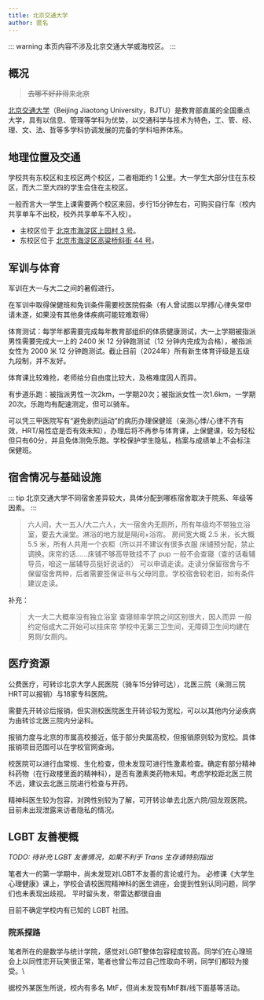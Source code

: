 ```yaml
---
title: 北京交通大学
author: 匿名
---
```


::: warning
本页内容不涉及北京交通大学威海校区。
:::

## 概况

> ~~去哪不好非得来北京~~

[北京交通大学](https://www.bjtu.edu.cn)（Beijing Jiaotong University，BJTU）是教育部直属的全国重点大学，具有以信息、管理等学科为优势，以交通科学与技术为特色，工、管、经、理、文、法、哲等多学科协调发展的完备的学科培养体系。

## 地理位置及交通

学校共有东校区和主校区两个校区，二者相距约 1 公里。大一学生大部分住在东校区，而大二至大四的学生会住在主校区。

一般而言大一学生上课需要两个校区来回，步行15分钟左右，可购买自行车（校内共享单车不出校，校外共享单车不入校）。

- 主校区位于 [北京市海淀区上园村 3 号](https://amap.com/place/B000A81K18)。
- 东校区位于 [北京市海淀区高粱桥斜街 44 号](https://amap.com/place/B000A4EBC7)。

## 军训与体育

军训在大一与大二之间的暑假进行。

在军训中取得保健班和免训条件需要校医院假条（有人曾试图以早搏/心律失常申请未遂，如果没有其他身体疾病可能较难取得）

体育测试：每学年都需要完成每年教育部组织的体质健康测试，大一上学期被指派男性需要完成大一上的 2400 米 12 分钟跑测试（12 分钟内完成为合格），被指派女性为 2000 米 12 分钟跑测试。截止目前（2024年）所有新生体育评级是五级九段制，并不友好。

体育课比较难抢，老师给分自由度比较大，及格难度因人而异。

有步道乐跑：被指派男性一次2km，一学期20次；被指派女性一次1.6km，一学期20次。乐跑均有配速测定，但可以骑车。

可以凭三甲医院写有“避免剧烈运动”的病历办理保健班（亲测心悸/心律不齐有效，HRT/易性症是否有效未知），办理后将不再参与体育课，上保健课，较为轻松但只有60分，并且免体测免乐跑。学校保护学生隐私，档案与成绩单上不会标注保健班。

## 宿舍情况与基础设施

::: tip
北京交通大学不同宿舍差异较大，具体分配到哪栋宿舍取决于院系、年级等因素。
:::

> 六人间，大一五人/大二六人，大一宿舍内无厕所，所有年级均不带独立浴室，要去大澡堂。淋浴的地方就是隔间+浴帘。
> 房间宽大概 2.5 米，长大概 5.5 米，所有人共用一个衣柜（所以并不建议有很多衣服
> 床铺预分配，禁止调换。床帘的话……床铺不够高导致挂不了 pup
> 一般不会查寝（查的话看辅导员，咱这一届辅导员挺好说话的）
> 可以申请走读。走读分保留宿舍与不保留宿舍两种，后者需要签保证书与父母同意。学校宿舍较老旧，如有条件建议走读。

补充：
> 大一大二大概率没有独立浴室
> 查寝频率学院之间区别很大，因人而异
> 一般约定俗成大二开始可以挂床帘
> 学校中无第三卫生间，无障碍卫生间均建在男厕/女厕内。

## 医疗资源

公费医疗，可转诊北京大学人民医院（骑车15分钟可达），北医三院（亲测三院HRT可以报销）与18家专科医院。

需要先开转诊后报销，但实测校医院医生开转诊较为宽松，可以以其他内分泌疾病为由转诊北医三院内分泌科。

报销力度与北京的市属高校接近，低于部分央属高校，但报销原则较为宽松。具体报销项目范围可以在学校官网查询。

校医院可以进行血常规、生化检查，但未发现可进行性激素检查。确定有部分精神科药物（在行政楼里面的精神科），是否有激素类药物未知。考虑学校距北医三院不远，建议去北医三院进行检查与开药。

精神科医生较为包容，对跨性别较为了解，可开转诊单去北医六院/回龙观医院。目前未出现泄露来访者隐私的情况。

## LGBT 友善梗概

_TODO: 待补充 LGBT 友善情况，如果不利于 Trans 生存请特别指出_

笔者大一的第一学期中，尚未发现对LGBT不友善的言论或行为。
必修课《大学生心理健康》课上，学校会请校医院精神科的医生讲座，会提到性别认同问题，同学们也未表现出歧视。
平时留头发，带雷达都很自由

目前不确定学校内有已知的 LGBT 社团。

### 院系探路

笔者所在的是数学与统计学院，感觉对LGBT整体包容程度较高。同学们在心理班会上以同性恋开玩笑很正常，笔者也曾公布过自己性取向不明，同学们都较为接受。\

据校外某医生所说，校内有多名 MtF，但尚未发现有MtF群/线下面基等活动。
